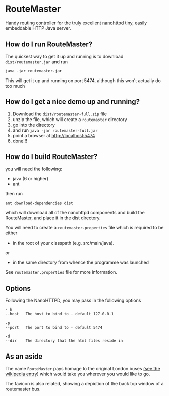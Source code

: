 RouteMaster
===========
Handy routing controller for the truly excellent [nanohttpd](https://github.com/NanoHttpd/nanohttpd) tiny, easily embeddable HTTP Java server.

## How do I run RouteMaster?

The quickest way to get it up and running is to download ```dist/routemaster.jar``` and run

```
java -jar routemaster.jar
```

This will get it up and running on port 5474, although this won't actually do too much

## How do I get a nice demo up and running?

  1. Download the ```dist/routemaster-full.zip``` file
  1. unzip the file, which will create a ```routemaster``` directory
  1. go into the directory
  1. and run ```java -jar routemaster-full.jar```
  1. point a browser at [http://localhost:5474](http://localhost:5474)
  1. done!!!

## How do I build RouteMaster?

you will need the following:

  + java (6 or higher)
  + ant

then run

```
ant download-dependencies dist 
```

which will download all of the nanohttpd components and build the RouteMaster, 
and place it in the dist directory.

You will need to create a ```routemaster.properties``` file which is required to be either

  + in the root of your classpath (e.g. src/main/java).  

or

  + in the same directory from whence the programme was launched

See ```routemaster.properties``` file for more information.

## Options

Following the NanoHTTPD, you may pass in the following options

```
- h      
--host   The host to bind to - default 127.0.0.1

-p
--port   The port to bind to - default 5474

-d
--dir    The directory that the html files reside in

```

## As an aside

The name ```RouteMaster``` pays homage to the original London buses [(see the wikipedia entry)](http://en.wikipedia.org/wiki/Routemaster) which would take you wherever you would like to go.

The favicon is also related, showing a depiction of the back top window of a routemaster bus.
